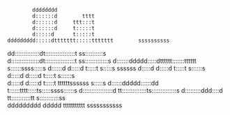 
                                                           
            dddddddd                                       
            d::::::d        tttt                           
            d::::::d     ttt:::t                           
            d::::::d     t:::::t                           
            d:::::d      t:::::t                           
    ddddddddd:::::dttttttt:::::ttttttt        ssssssssss   
  dd::::::::::::::dt:::::::::::::::::t      ss::::::::::s  
 d::::::::::::::::dt:::::::::::::::::t    ss:::::::::::::s 
d:::::::ddddd:::::dtttttt:::::::tttttt    s::::::ssss:::::s
d::::::d    d:::::d      t:::::t           s:::::s  ssssss 
d:::::d     d:::::d      t:::::t             s::::::s      
d:::::d     d:::::d      t:::::t                s::::::s   
d:::::d     d:::::d      t:::::t    ttttttssssss   s:::::s 
d::::::ddddd::::::dd     t::::::tttt:::::ts:::::ssss::::::s
 d:::::::::::::::::d     tt::::::::::::::ts::::::::::::::s 
  d:::::::::ddd::::d       tt:::::::::::tt s:::::::::::ss  
   ddddddddd   ddddd         ttttttttttt    sssssssssss    
   
   
   
              
<!---
dtsDunia/dtsDunia is a ✨ special ✨ repository because its `README.md` (this file) appears on your GitHub profile.
You can click the Preview link to take a look at your changes.
--->
